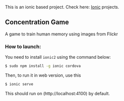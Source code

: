 This is an ionic based project. Check here: [Ionic](http://ionicframework.com/docs/) projects.

## Concentration Game

A game to train human memory using images from Flickr

### How to launch:

You need to install `ionic2` using the command below:

```bash
$ sudo npm install -g ionic cordova
```

Then, to run it in web version, use this

```bash
$ ionic serve
```

This should run on (http://localhost:4100) by default.

